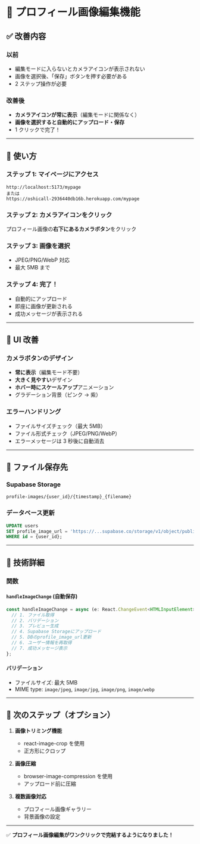 # 📸 プロフィール画像編集機能

## ✅ 改善内容

### 以前

- 編集モードに入らないとカメラアイコンが表示されない
- 画像を選択後、「保存」ボタンを押す必要がある
- 2 ステップ操作が必要

### 改善後

- **カメラアイコンが常に表示**（編集モードに関係なく）
- **画像を選択すると自動的にアップロード・保存**
- 1 クリックで完了！

---

## 🎯 使い方

### ステップ 1: マイページにアクセス

```
http://localhost:5173/mypage
または
https://oshicall-2936440db16b.herokuapp.com/mypage
```

### ステップ 2: カメラアイコンをクリック

プロフィール画像の**右下にあるカメラボタン**をクリック

### ステップ 3: 画像を選択

- JPEG/PNG/WebP 対応
- 最大 5MB まで

### ステップ 4: 完了！

- 自動的にアップロード
- 即座に画像が更新される
- 成功メッセージが表示される

---

## 🎨 UI 改善

### カメラボタンのデザイン

- **常に表示**（編集モード不要）
- **大きく見やすい**デザイン
- **ホバー時にスケールアップ**アニメーション
- グラデーション背景（ピンク → 紫）

### エラーハンドリング

- ファイルサイズチェック（最大 5MB）
- ファイル形式チェック（JPEG/PNG/WebP）
- エラーメッセージは 3 秒後に自動消去

---

## 📂 ファイル保存先

### Supabase Storage

```
profile-images/{user_id}/{timestamp}_{filename}
```

### データベース更新

```sql
UPDATE users
SET profile_image_url = 'https://...supabase.co/storage/v1/object/public/profile-images/...'
WHERE id = {user_id};
```

---

## 🔧 技術詳細

### 関数

#### `handleImageChange` (自動保存)

```typescript
const handleImageChange = async (e: React.ChangeEvent<HTMLInputElement>) => {
  // 1. ファイル取得
  // 2. バリデーション
  // 3. プレビュー生成
  // 4. Supabase Storageにアップロード
  // 5. DBのprofile_image_url更新
  // 6. ユーザー情報を再取得
  // 7. 成功メッセージ表示
};
```

#### バリデーション

- ファイルサイズ: 最大 5MB
- MIME type: `image/jpeg`, `image/jpg`, `image/png`, `image/webp`

---

## 🚀 次のステップ（オプション）

1. **画像トリミング機能**

   - react-image-crop を使用
   - 正方形にクロップ

2. **画像圧縮**

   - browser-image-compression を使用
   - アップロード前に圧縮

3. **複数画像対応**
   - プロフィール画像ギャラリー
   - 背景画像の設定

---

✅ **プロフィール画像編集がワンクリックで完結するようになりました！**
